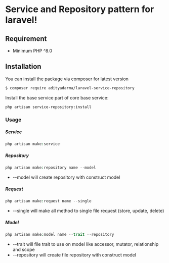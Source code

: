 # Service and Repository pattern for laravel!

## Requirement

- Minimum PHP ^8.0

## Installation

You can install the package via composer for latest version
```bash
$ composer require adityadarma/laravel-service-repository
```

Install the base service part of core base service:

```bash
php artisan service-repository:install
```


### Usage

##### Service

```php
php artisan make:service
```

##### Repository

```php
php artisan make:repository name --model
```
- --model will create repository with construct model

##### Request

```php
php artisan make:request name --single
```

- --single will make all method to single file request (store, update, delete)

##### Model

```php
php artisan make:model name --trait --repository
```

- --trait will file trait to use on model like accessor, mutator, relationship and scope
- --repository will create file repository with construct model
